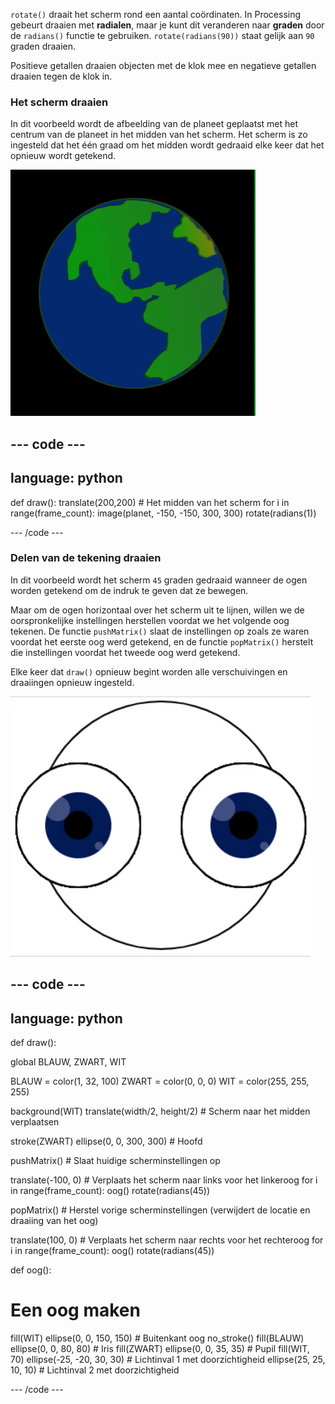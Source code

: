 
`rotate()` draait het scherm rond een aantal coördinaten. In Processing gebeurt draaien met **radialen**, maar je kunt dit veranderen naar **graden** door de `radians()` functie te gebruiken. `rotate(radians(90))` staat gelijk aan `90` graden draaien.

Positieve getallen draaien objecten met de klok mee en negatieve getallen draaien tegen de klok in.

### Het scherm draaien

In dit voorbeeld wordt de afbeelding van de planeet geplaatst met het centrum van de planeet in het midden van het scherm. Het scherm is zo ingesteld dat het één graad om het midden wordt gedraaid elke keer dat het opnieuw wordt getekend.

![Het uitvoergebied met een planeet die rond het midden draait](images/rotate_planet.gif)

--- code ---
---
language: python
---

def draw():
  translate(200,200) # Het midden van het scherm
  for i in range(frame_count):
    image(planet, -150, -150, 300, 300) 
    rotate(radians(1))

--- /code ---

### Delen van de tekening draaien

In dit voorbeeld wordt het scherm `45` graden gedraaid wanneer de ogen worden getekend om de indruk te geven dat ze bewegen.

Maar om de ogen horizontaal over het scherm uit te lijnen, willen we de oorspronkelijke instellingen herstellen voordat we het volgende oog tekenen. De functie `pushMatrix()` slaat de instellingen op zoals ze waren voordat het eerste oog werd getekend, en de functie `popMatrix()` herstelt die instellingen voordat het tweede oog werd getekend.

Elke keer dat `draw()` opnieuw begint worden alle verschuivingen en draaiingen opnieuw ingesteld.

![Het uitvoergebied met een bewegend beeld van een roterend oog gemaakt van cirkels](images/rotate_eyes.gif)

--- code ---
---
language: python
---

def draw():
  
  global BLAUW, ZWART, WIT

  BLAUW = color(1, 32, 100)
  ZWART = color(0, 0, 0)
  WIT = color(255, 255, 255)
 
  background(WIT)
  translate(width/2, height/2) # Scherm naar het midden verplaatsen 

  stroke(ZWART)
  ellipse(0, 0, 300, 300) # Hoofd
  
  pushMatrix() # Slaat huidige scherminstellingen op
  
  translate(-100, 0) # Verplaats het scherm naar links voor het linkeroog
  for i in range(frame_count):
    oog()
    rotate(radians(45))

  popMatrix() # Herstel vorige scherminstellingen (verwijdert de locatie en draaiing van het oog)
  
  translate(100, 0) # Verplaats het scherm naar rechts voor het rechteroog
  for i in range(frame_count):
    oog()
    rotate(radians(45))    
  
def oog():
  
# Een oog maken
  fill(WIT)
  ellipse(0, 0, 150, 150) # Buitenkant oog
  no_stroke()
  fill(BLAUW)
  ellipse(0, 0, 80, 80) # Iris
  fill(ZWART)
  ellipse(0, 0, 35, 35) # Pupil
  fill(WIT, 70)
  ellipse(-25, -20, 30, 30) # Lichtinval 1 met doorzichtigheid
  ellipse(25, 25, 10, 10) # Lichtinval 2 met doorzichtigheid

--- /code ---

